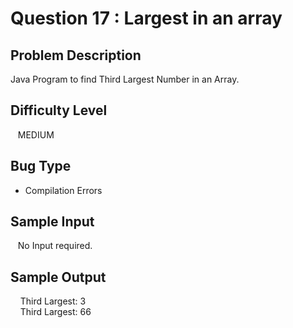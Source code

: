 # Question 17 : Largest in an array

## **Problem Description**

Java Program to find Third Largest Number in an Array.

## **Difficulty Level**

&nbsp;&nbsp; MEDIUM

## **Bug Type**

- Compilation Errors

## **Sample Input**

&nbsp;&nbsp; No Input required.

## **Sample Output**

&nbsp; &nbsp; Third Largest: 3 <br>
&nbsp; &nbsp; Third Largest: 66

